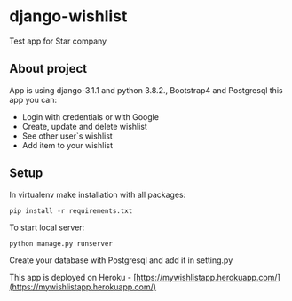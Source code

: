 # django-wishlist

Test app for Star company

## About project

App is using django-3.1.1 and python 3.8.2., 
Bootstrap4 and Postgresql this app you can:
- Login with credentials or with Google
- Create, update and delete wishlist
- See other user`s wishlist
- Add item to your wishlist



## Setup

In virtualenv make installation with all packages:
```
pip install -r requirements.txt
```
To start local server:
```
python manage.py runserver
```
Create your database with Postgresql and add it in setting.py

This app is deployed on Heroku - [https://mywishlistapp.herokuapp.com/](https://mywishlistapp.herokuapp.com/)

